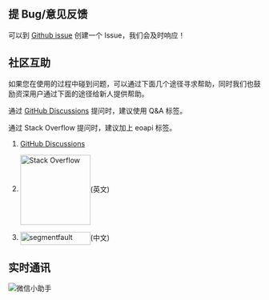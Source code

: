## 提 Bug/意见反馈
可以到 [Github issue](https://github.com/eolinker/eoapi/issues) 创建一个 Issue，我们会及时响应！
## 社区互助

如果您在使用的过程中碰到问题，可以通过下面几个途径寻求帮助，同时我们也鼓励资深用户通过下面的途径给新人提供帮助。

通过 [GitHub Discussions](https://github.com/eolinker/eoapi/discussions) 提问时，建议使用 Q&A 标签。

通过 Stack Overflow 提问时，建议加上 eoapi 标签。
<!-- 或者 Segment Fault  -->
1. [GitHub Discussions](https://github.com/eolinker/eoapi/discussions)

2. <a href="http://stackoverflow.com/questions/tagged/eoapi"><img style="vertical-align: middle;" alt="Stack Overflow" src="/images/stackoverflow.svg" width="140"></a>(英文)

3. <a href="https://segmentfault.com/"><img style="vertical-align: middle;" src="/images/segmentfault.svg" width="140" height="26" class="lg-show" alt="segmentfault"></a>(中文)

## 实时通讯
![微信小助手](../assets/images/2022-05-13-17-36-56.png)